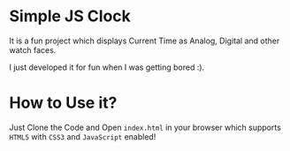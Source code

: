 # Simple JS Clock

It is a fun project which displays Current Time as Analog, Digital and other watch faces.

I just developed it for fun when I was getting bored :).


# How to Use it?

Just Clone the Code and Open `index.html` in your browser which supports `HTML5` with `CSS3` and `JavaScript` enabled!
